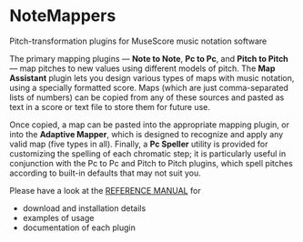 # NoteMappers
Pitch-transformation plugins for MuseScore music notation software

The primary mapping plugins  —  **Note to Note**, **Pc to Pc**, and **Pitch to Pitch** —  map pitches to new values using different models of pitch. The **Map Assistant** plugin lets you design various types of maps with music notation, using a specially formatted score. Maps (which are just comma-separated lists of numbers) can be copied from any of these sources and pasted as text in a score or text file to store them for future use.

Once copied, a map can be pasted into the appropriate mapping plugin, or into the **Adaptive Mapper**, which is designed to recognize and apply any valid map (five types in all). Finally, a **Pc Speller** utility is provided for customizing the spelling of each chromatic step; it is particularly useful in conjunction with the Pc to Pc and Pitch to Pitch plugins, which spell pitches according to built-in defaults that may not suit you.

Please have a look at the [REFERENCE MANUAL](https://github.com/paulsantacruz/NoteMappers/blob/master/reference-manual.md) for
- download and installation details
- examples of usage
- documentation of each plugin
